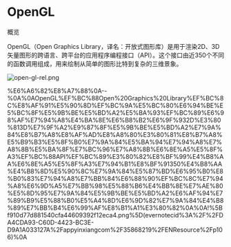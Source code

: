 # OpenGL

概览

OpenGL（Open Graphics Library，译名：开放式图形库）是用于渲染2D、3D矢量图形的跨语言、跨平台的应用程序编程接口（API）。这个接口由近350个不同的函数调用组成，用来绘制从简单的图形比特到复杂的三维景象。

![open-gl-rel.png](image/open-gl-rel.png)

%E6%A6%82%E8%A7%88%0A\-\-%0A%0AOpenGL%EF%BC%88Open%20Graphics%20Library%EF%BC%8C%E8%AF%91%E5%90%8D%EF%BC%9A%E5%BC%80%E6%94%BE%E5%BC%8F%E5%9B%BE%E5%BD%A2%E5%BA%93%EF%BC%89%E6%98%AF%E7%94%A8%E4%BA%8E%E6%B8%B2%E6%9F%932D%E3%80%813D%E7%9F%A2%E9%87%8F%E5%9B%BE%E5%BD%A2%E7%9A%84%E8%B7%A8%E8%AF%AD%E8%A8%80%E3%80%81%E8%B7%A8%E5%B9%B3%E5%8F%B0%E7%9A%84%E5%BA%94%E7%94%A8%E7%A8%8B%E5%BA%8F%E7%BC%96%E7%A8%8B%E6%8E%A5%E5%8F%A3%EF%BC%88API%EF%BC%89%E3%80%82%E8%BF%99%E4%B8%AA%E6%8E%A5%E5%8F%A3%E7%94%B1%E8%BF%91350%E4%B8%AA%E4%B8%8D%E5%90%8C%E7%9A%84%E5%87%BD%E6%95%B0%E8%B0%83%E7%94%A8%E7%BB%84%E6%88%90%EF%BC%8C%E7%94%A8%E6%9D%A5%E7%BB%98%E5%88%B6%E4%BB%8E%E7%AE%80%E5%8D%95%E7%9A%84%E5%9B%BE%E5%BD%A2%E6%AF%94%E7%89%B9%E5%88%B0%E5%A4%8D%E6%9D%82%E7%9A%84%E4%B8%89%E7%BB%B4%E6%99%AF%E8%B1%A1%E3%80%82%0A%0A\!%5Bf910d77d881540cfa44609392f12eca4.png%5D\(evernotecid%3A%2F%2FDA4CDA93\-C60D\-4423\-BC3E\-D9A1A033127A%2Fappyinxiangcom%2F35868219%2FENResource%2Fp106\)%0A
